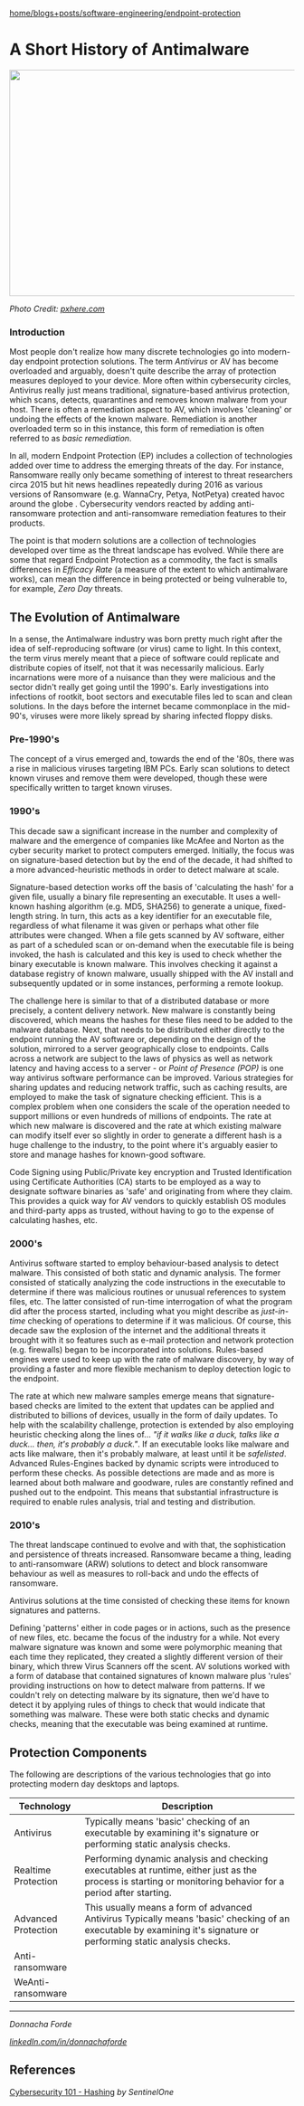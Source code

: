 [home/](../../../)[blogs+posts/](../../)[software-engineering/](../)[endpoint-protection](./)


# A Short History of Antimalware

<img src="https://c.pxhere.com/photos/5f/b9/computer_gaming_green_keyboard_microsoft_pc_technology_typing-916984.jpg!d" srcset="https://c.pxhere.com/photos/5f/b9/computer_gaming_green_keyboard_microsoft_pc_technology_typing-916984.jpg!d" width="1000" height="400">

_Photo Credit: [pxhere.com](https://pxhere.com/en/photo/916984)_


### Introduction
Most people don't realize how many discrete technologies go into modern-day endpoint protection solutions. The term _Antivirus_ or AV has become overloaded and arguably, doesn't quite describe the array of protection measures deployed to your device. More often within cybersecurity circles, Antivirus really just means traditional, signature-based antivirus protection, which scans, detects, quarantines and removes known malware from your host. There is often a remediation aspect to AV, which involves 'cleaning' or undoing the effects of the known malware. Remediation is another overloaded term so in this instance, this form of remediation is often referred to as _basic remediation_. 

In all, modern Endpoint Protection (EP) includes a collection of technologies added over time to address the emerging threats of the day. For instance, Ransomware really only became something of interest to threat researchers circa 2015 but hit news headlines repeatedly during 2016 as various versions of Ransomware (e.g. WannaCry, Petya, NotPetya) created havoc around the globe . Cybersecurity vendors reacted by adding anti-ransomware protection and anti-ransomware remediation features to their products.

The point is that modern solutions are a collection of technologies developed over time as the threat landscape has evolved. While there are some that regard Endpoint Protection as a commodity, the fact is smalls differences in _Efficacy Rate_ (a measure of the extent to which antimalware works), can mean the difference in being protected or being vulnerable to, for example,  _Zero Day_ threats. 

## The Evolution of Antimalware 

In a sense, the Antimalware industry was born pretty much right after the idea of self-reproducing software (or virus) came to light. In this context, the term virus merely meant that a piece of software could replicate and distribute copies of itself, not that it was necessarily malicious. Early incarnations were more of a nuisance than they were malicious and the sector didn't really get going until the 1990's. Early investigations into infections of rootkit, boot sectors and executable files led to scan and clean solutions. In the days before the internet became commonplace in the mid-90's, viruses were more likely spread by sharing infected floppy disks. 

### Pre-1990's
 The concept of a virus emerged and, towards the end of the '80s, there was a rise in malicious viruses targeting IBM PCs. Early scan solutions to detect known viruses and remove them were developed, though these were specifically written to target known viruses. 

### 1990's
This decade saw a significant increase in the number and complexity of malware and the emergence of companies like McAfee and Norton as the cyber security market to protect computers emerged. Initially, the focus was on signature-based detection but by the end of the decade, it had shifted to a more advanced-heuristic methods in order to detect malware at scale. 

Signature-based detection works off the basis of 'calculating the hash' for a given file, usually a binary file representing an executable. It uses a well-known hashing algorithm (e.g. MD5, SHA256) to generate a unique, fixed-length string. In turn, this acts as a key identifier for an executable file, regardless of what filename it was given or perhaps what other file attributes were changed. When a file gets scanned by AV software, either as part of a scheduled scan or on-demand when the executable file is being invoked, the hash is calculated and this key is used to check whether the binary executable is known malware. This involves checking it against a database registry of known malware, usually shipped with the AV install and subsequently updated or in some instances, performing a remote lookup. 

The challenge here is similar to that of a distributed database or more precisely, a content delivery network. New malware is constantly being discovered, which means the hashes for these files need to be added to the malware database. Next, that needs to be distributed either directly to the endpoint running the AV software or, depending on the design of the solution, mirrored to a server geographically close to endpoints. Calls across a network are subject to the laws of physics as well as network latency and having access to a server - or _Point of Presence (POP)_ is one way antivirus software performance can be improved. Various strategies for sharing updates and reducing network traffic, such as caching results, are employed to make the task of signature checking efficient. This is a complex problem when one considers the scale of the operation needed to support millions or even hundreds of millions of endpoints. The rate at which new malware is discovered and the rate at which existing malware can modify itself ever so slightly in order to generate a different hash is a huge challenge to the industry, to the point where it's arguably easier to store and manage hashes for known-good software. 

Code Signing using Public/Private key encryption and Trusted Identification using Certificate Authorities (CA) starts to be employed as a way to designate software binaries as 'safe' and originating from where they claim. This provides a quick way for AV vendors to quickly establish OS modules and third-party apps as trusted, without having to go to the expense of calculating hashes, etc. 

### 2000's

Antivirus software started to employ behaviour-based analysis to detect malware. This consisted of both static and dynamic analysis. The former consisted of statically analyzing the code instructions in the executable to determine if there was malicious routines or unusual references to system files, etc. The latter consisted of run-time interrogation of what the program did after the process started, including what you might describe as _just-in-time_ checking of operations to determine if it was malicious. Of course, this decade saw the explosion of the internet and the additional threats it brought with it so features such as e-mail protection and network protection (e.g. firewalls) began to be incorporated into solutions. Rules-based engines were used to keep up with the rate of malware discovery, by way of providing a faster and more flexible mechanism to deploy detection logic to the endpoint. 

The rate at which new malware samples emerge means that signature-based checks are limited to the extent that updates can be applied and distributed to billions of devices, usually in the form of daily updates. To help with the scalability challenge, protection is extended by also employing heuristic checking along the lines of... _"if it walks like a duck, talks like a duck... then, it's probably a duck."_. If an executable looks like malware and acts like malware, then it's probably malware, at least until it be _safelisted_. Advanced Rules-Engines backed by dynamic scripts were introduced to perform these checks. As possible detections are made and as more is learned about both malware and goodware, rules are constantly refined and pushed out to the endpoint. This means that substantial infrastructure is required to enable rules analysis, trial and testing and distribution. 

### 2010's
The threat landscape continued to evolve and with that, the sophistication and persistence of threats increased. Ransomware became a thing, leading to anti-ransomware (ARW) solutions to detect and block ransomware behaviour as well as measures to roll-back and undo the effects of ransomware. 




Antivirus solutions at the time consisted of checking these items for known signatures and patterns. 

Defining 'patterns' either in code pages or in actions, such as the presence of new files, etc. became the focus of the industry for a while. Not every malware signature was known and some were polymorphic meaning that each time they replicated, they created a slightly different version of their binary, which threw Virus Scanners off the scent. AV solutions worked with a form of database that contained signatures of known malware plus 'rules' providing instructions on how to detect malware from patterns. If we couldn't rely on detecting malware by its signature, then we'd have to detect it by applying rules of things to check that would indicate that something was malware. These were both static checks and dynamic checks, meaning that the executable was being examined at runtime. 


## Protection Components
The following are descriptions of the various technologies that go into protecting modern day desktops and laptops.

 Technology    | Description |
| -------- | ------- |
| Antivirus  | Typically means 'basic' checking of an executable by examining it's signature or performing static analysis checks. |
| Realtime Protection  | Performing dynamic analysis and checking executables at runtime, either just as the process is starting or monitoring behavior for a period after starting. |
| Advanced Protection  | This usually means a form of advanced Antivirus Typically means 'basic' checking of an executable by examining it's signature or performing static analysis checks. |
| Anti-ransomware  |  |
| WeAnti-ransomware  |  |



***
_Donnacha Forde_

_[linkedIn.com/in/donnachaforde](https://www.linkedin.com/in/donnachaforde)_


## References

[Cybersecurity 101 - Hashing](https://www.sentinelone.com/cybersecurity-101/hashing/) _by SentinelOne_